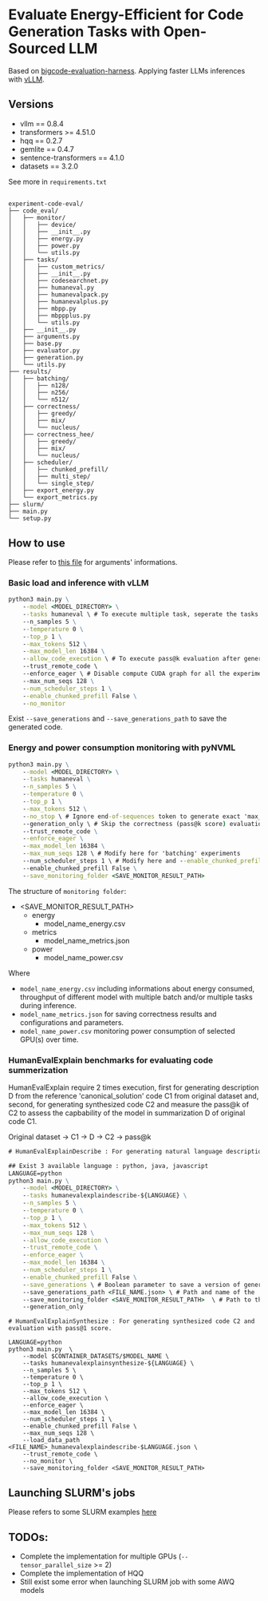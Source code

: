 # Evaluate Energy-Efficient for Code Generation Tasks with Open-Sourced LLM

Based on [bigcode-evaluation-harness](https://github.com/bigcode-project/bigcode-evaluation-harness).
Applying faster LLMs inferences with [vLLM](https://github.com/vllm-project/vllm).

## Versions

- vllm == 0.8.4
- transformers >= 4.51.0
- hqq == 0.2.7
- gemlite == 0.4.7
- sentence-transformers == 4.1.0
- datasets == 3.2.0

See more in `requirements.txt`

##
```
experiment-code-eval/
├── code_eval/
│   ├── monitor/
│   │   ├── device/
│   │   ├── __init__.py
│   │   ├── energy.py
│   │   ├── power.py
│   │   └── utils.py
│   ├── tasks/
│   │   ├── custom_metrics/
│   │   ├── __init__.py
│   │   ├── codesearchnet.py
│   │   ├── humaneval.py
│   │   ├── humanevalpack.py
│   │   ├── humanevalplus.py
│   │   ├── mbpp.py
│   │   ├── mbppplus.py
│   │   └── utils.py
│   ├── __init__.py
│   ├── arguments.py
│   ├── base.py
│   ├── evaluator.py
│   ├── generation.py
│   └── utils.py
├── results/
│   ├── batching/
│   │   ├── n128/
│   │   ├── n256/
│   │   └── n512/
│   ├── correctness/
│   │   ├── greedy/
│   │   ├── mix/
│   │   └── nucleus/
│   ├── correctness_hee/
│   │   ├── greedy/
│   │   ├── mix/
│   │   └── nucleus/
│   ├── scheduler/
│   │   ├── chunked_prefill/
│   │   ├── multi_step/
│   │   └── single_step/
│   ├── export_energy.py
│   └── export_metrics.py
├── slurm/
├── main.py
└── setup.py
```

## How to use

Please refer to [this file](./code_eval/arguments.py) for arguments' informations.

### Basic load and inference with vLLM
```cmd
python3 main.py \
	--model <MODEL_DIRECTORY> \
	--tasks humaneval \ # To execute multiple task, seperate the tasks by ',' (eg. humaneval,mbpp,codesearchnet-python)
	--n_samples 5 \
	--temperature 0 \
	--top_p 1 \
	--max_tokens 512 \
	--max_model_len 16384 \
	--allow_code_execution \ # To execute pass@k evaluation after generation
	--trust_remote_code \ 
	--enforce_eager \ # Disable compute CUDA graph for all the experiments
	--max_num_seqs 128 \
	--num_scheduler_steps 1 \
	--enable_chunked_prefill False \
	--no_monitor
```

Exist `--save_generations` and `--save_generations_path` to save the generated code.

### Energy and power consumption monitoring with pyNVML
```cmd
python3 main.py \
	--model <MODEL_DIRECTORY> \
	--tasks humaneval \
	--n_samples 5 \
	--temperature 0 \
	--top_p 1 \
	--max_tokens 512 \
	--no_stop \ # Ignore end-of-sequences token to generate exact 'max_tokens' for homogeneity of throughput mesurement
	--generation_only \ # Skip the correctness (pass@k score) evaluation 
	--trust_remote_code \
	--enforce_eager \
	--max_model_len 16384 \
	--max_num_seqs 128 \ # Modify here for 'batching' experiments
	--num_scheduler_steps 1 \ # Modify here and --enable_chunked_prefill for 'scheduler' experiment
	--enable_chunked_prefill False \
	--save_monitoring_folder <SAVE_MONITOR_RESULT_PATH> 
```

The structure of `monitoring folder`:
- <SAVE_MONITOR_RESULT_PATH>
  - energy
    - model_name_energy.csv
  - metrics
    - model_name_metrics.json
  - power
    - model_name_power.csv

Where 
- `model_name_energy.csv` including informations about energy consumed, throughput of different model with multiple batch and/or multiple tasks during inference.
- `model_name_metrics.json` for saving correctness results and configurations and parameters.
- `model_name_power.csv` monitoring power consumption of selected GPU(s) over time.

### HumanEvalExplain benchmarks for evaluating code summerization
HumanEvalExplain require 2 times execution, first for generating description D from the reference 'canonical_solution' code C1 from original dataset and, second, for generating synthesized code C2 and measure the pass@k of C2 to assess the capbability of the model in summarization D of original code C1.

Original dataset -> C1 -> D -> C2 -> pass@k

```cmd
# HumanEvalExplainDescribe : For generating natural language description D from the canonical solution code C1 of the original dataset HumanEval.

## Exist 3 available language : python, java, javascript
LANGUAGE=python 
python3 main.py \
	--model <MODEL_DIRECTORY> \
	--tasks humanevalexplaindescribe-${LANGUAGE} \
	--n_samples 5 \
	--temperature 0 \
	--top_p 1 \
	--max_tokens 512 \
	--max_num_seqs 128 \
	--allow_code_execution \
	--trust_remote_code \
	--enforce_eager \
	--max_model_len 16384 \
	--num_scheduler_steps 1 \
	--enable_chunked_prefill False \
	--save_generations \ # Boolean parameter to save a version of generated summarizations D for the next synthesized code C2
	--save_generations_path <FILE_NAME.json> \ # Path and name of the .json file
	--save_monitoring_folder <SAVE_MONITOR_RESULT_PATH>  \ # Path to the directory to save energy monitoring information
	--generation_only
```

```
# HumanEvalExplainSynthesize : For generating synthesized code C2 and evaluation with pass@1 score.

LANGUAGE=python 
python3 main.py  \
	--model $CONTAINER_DATASETS/$MODEL_NAME \
	--tasks humanevalexplainsynthesize-${LANGUAGE} \
	--n_samples 5 \
	--temperature 0 \
	--top_p 1 \
	--max_tokens 512 \
	--allow_code_execution \
	--enforce_eager \
	--max_model_len 16384 \
	--num_scheduler_steps 1 \
	--enable_chunked_prefill False \
	--max_num_seqs 128 \
	--load_data_path <FILE_NAME>_humanevalexplaindescribe-$LANGUAGE.json \
	--trust_remote_code \
	--no_monitor \
	--save_monitoring_folder <SAVE_MONITOR_RESULT_PATH>
```

## Launching SLURM's jobs

Please refers to some SLURM examples [here](./slurm/)

## TODOs:

- Complete the implementation for multiple GPUs (`--tensor_parallel_size` >= 2)
- Complete the implementation of HQQ 
- Still exist some error when launching SLURM job with some AWQ models